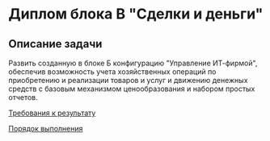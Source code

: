 # Диплом блока B "Сделки и деньги"

## Описание задачи

Развить созданную в блоке Б конфигурацию "Управление ИТ-фирмой", обеспечив возможность учета хозяйственных операций по приобретению и реализации товаров и услуг и движению денежных средств с базовым механизмом ценообразования и набором простых отчетов.

[Требования к результату](diploma-b-reqs.md)

[Порядок выполнения](diploma-b-howto.md)

